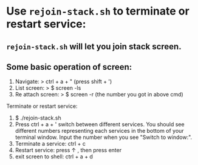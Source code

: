 # Use `rejoin-stack.sh` to terminate or restart service:

## `rejoin-stack.sh` will let you join stack screen.
## Some basic operation of screen:
1. Navigate: > ctrl + a + " (press shift + ')
2. List screen: > $ screen -ls
3. Re attach screen: > $ screen -r (the number you got in above cmd)

Terminate or restart service:
1. $ ./rejoin-stack.sh
2. Press ctrl + a + ' switch between different services. You should see different numbers representing each services in the bottom of your terminal window. Input the number when you see "Switch to window:".
3. Terminate a service: ctrl + c
4. Restart service: press ↑ , then press enter
5. exit screen to shell: ctrl + a + d